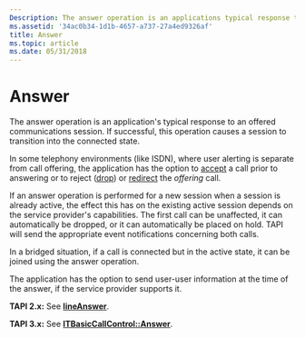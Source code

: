 ```yaml
---
Description: The answer operation is an applications typical response to an offered communications session. If successful, this operation causes a session to transition into the connected state.
ms.assetid: '34ac0b34-1d1b-4657-a737-27a4ed9326af'
title: Answer
ms.topic: article
ms.date: 05/31/2018
---
```


# Answer

The answer operation is an application's typical response to an offered communications session. If successful, this operation causes a session to transition into the connected state.

In some telephony environments (like ISDN), where user alerting is separate from call offering, the application has the option to [accept](accept-ovr.md) a call prior to answering or to reject ([drop](drop-ovr.md)) or [redirect](redirect-ovr.md) the *offering* call.

If an answer operation is performed for a new session when a session is already active, the effect this has on the existing active session depends on the service provider's capabilities. The first call can be unaffected, it can automatically be dropped, or it can automatically be placed on hold. TAPI will send the appropriate event notifications concerning both calls.

In a bridged situation, if a call is connected but in the active state, it can be joined using the answer operation.

The application has the option to send user-user information at the time of the answer, if the service provider supports it.

**TAPI 2.x:** See [**lineAnswer**](/windows/win32/api/tapi/nf-tapi-lineanswer).

**TAPI 3.x:** See [**ITBasicCallControl::Answer**](/windows/desktop/api/tapi3if/nf-tapi3if-itbasiccallcontrol-answer).

 

 